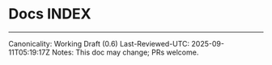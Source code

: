 ﻿# Docs INDEX

---
Canonicality: Working Draft (0.6)
Last-Reviewed-UTC: 2025-09-11T05:19:17Z
Notes: This doc may change; PRs welcome.